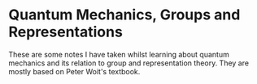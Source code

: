 # Quantum Mechanics, Groups and Representations

These are some notes I have taken whilst learning about quantum mechanics and its relation to group and representation theory. They are mostly based on Peter Woit's textbook.